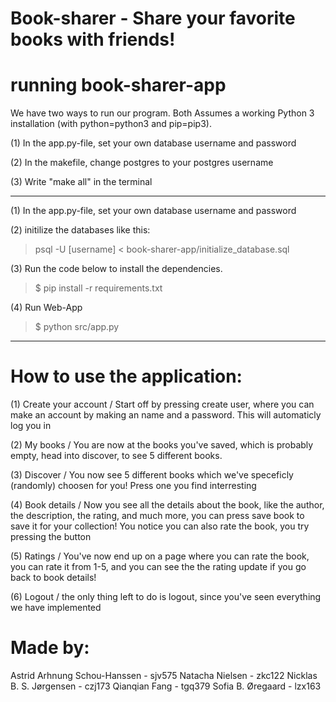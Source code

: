 # Book-sharer - Share your favorite books with friends!

# running book-sharer-app
We have two ways to run our program. 
Both Assumes a working Python 3 installation (with python=python3 and pip=pip3).

(1) In the app.py-file, set your own database username and password

(2) In the makefile, change postgres to your postgres username

(3) Write "make all" in the terminal

----------------------------------------------------------------------------

(1) In the app.py-file, set your own database username and password


(2) initilize the databases like this: 
> psql -U [username] < book-sharer-app/initialize_database.sql


(3) Run the code below to install the dependencies.
>$ pip install -r requirements.txt

(4) Run Web-App
>$ python src/app.py


----------------------------------------------------------------------------------------------

# How to use the application:

(1) Create your account / Start off by pressing create user, where you can make an account by making an name and a password. This will automaticly log you in

(2) My books / You are now at the books you've saved, which is probably empty, head into discover, to see 5 different books. 

(3) Discover / You now see 5 different books which we've speceficly (randomly) choosen for you! Press one you find interresting 

(4) Book details / Now you see all the details about the book, like the author, the description, the rating, and much more, you can press save book to save it for your collection!
				You notice you can also rate the book, you try pressing the button

(5) Ratings / You've now end up on a page where you can rate the book, you can rate it from 1-5, and you can see the the rating update if you go back to book details!

(6) Logout / the only thing left to do is logout, since you've seen everything we have implemented



# Made by:
Astrid Arhnung Schou-Hanssen - sjv575
Natacha Nielsen - zkc122
Nicklas B. S. Jørgensen - czj173
Qianqian Fang - tgq379
Sofia B. Øregaard - lzx163

